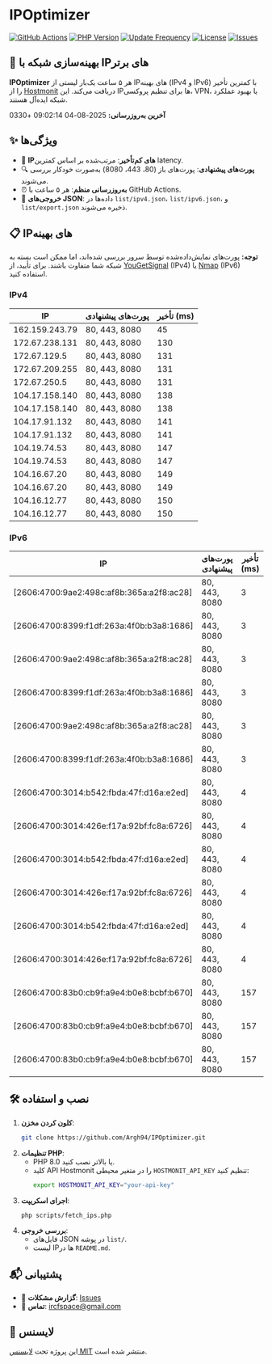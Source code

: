 # IPOptimizer

[![GitHub Actions](https://github.com/Argh94/IPOptimizer/workflows/IPOptimizer/badge.svg)](https://github.com/Argh94/IPOptimizer/actions)
[![PHP Version](https://img.shields.io/badge/PHP-8.0-blue)](https://www.php.net)
[![Update Frequency](https://img.shields.io/badge/Updates-Every%205%20Hours-green)](https://github.com/Argh94/IPOptimizer)
[![License](https://img.shields.io/badge/License-MIT-yellow)](https://opensource.org/licenses/MIT)
[![Issues](https://img.shields.io/github/issues/Argh94/IPOptimizer)](https://github.com/Argh94/IPOptimizer/issues)

## 🚀 بهینه‌سازی شبکه با IPهای برتر

**IPOptimizer** هر ۵ ساعت یک‌بار لیستی از IPهای بهینه (IPv4 و IPv6) با کمترین تأخیر را از [Hostmonit](https://hostmonit.com/) دریافت می‌کند. این IPها برای تنظیم پروکسی، VPN، یا بهبود عملکرد شبکه ایده‌آل هستند.

**آخرین به‌روزرسانی:** 2025-08-04 09:02:14 +0330

## ✨ ویژگی‌ها
- 📡 **IPهای کم‌تأخیر**: مرتب‌شده بر اساس کمترین latency.
- 🔍 **پورت‌های پیشنهادی**: پورت‌های باز (80، 443، 8080) به‌صورت خودکار بررسی می‌شوند.
- ⏰ **به‌روزرسانی منظم**: هر ۵ ساعت با GitHub Actions.
- 📄 **خروجی‌های JSON**: داده‌ها در `list/ipv4.json`، `list/ipv6.json`، و `list/export.json` ذخیره می‌شوند.

## 📋 IPهای بهینه

**توجه:** پورت‌های نمایش‌داده‌شده توسط سرور بررسی شده‌اند، اما ممکن است بسته به شبکه شما متفاوت باشند. برای تأیید، از [YouGetSignal](https://www.yougetsignal.com/tools/open-ports/) (IPv4) یا [Nmap](https://nmap.org/) (IPv6) استفاده کنید.

### IPv4
| IP | پورت‌های پیشنهادی | تأخیر (ms) |
|----|-------------------|------------|
| 162.159.243.79 | 80, 443, 8080 | 45 |
| 172.67.238.131 | 80, 443, 8080 | 130 |
| 172.67.129.5 | 80, 443, 8080 | 131 |
| 172.67.209.255 | 80, 443, 8080 | 131 |
| 172.67.250.5 | 80, 443, 8080 | 131 |
| 104.17.158.140 | 80, 443, 8080 | 138 |
| 104.17.158.140 | 80, 443, 8080 | 138 |
| 104.17.91.132 | 80, 443, 8080 | 141 |
| 104.17.91.132 | 80, 443, 8080 | 141 |
| 104.19.74.53 | 80, 443, 8080 | 147 |
| 104.19.74.53 | 80, 443, 8080 | 147 |
| 104.16.67.20 | 80, 443, 8080 | 149 |
| 104.16.67.20 | 80, 443, 8080 | 149 |
| 104.16.12.77 | 80, 443, 8080 | 150 |
| 104.16.12.77 | 80, 443, 8080 | 150 |

### IPv6
| IP | پورت‌های پیشنهادی | تأخیر (ms) |
|----|-------------------|------------|
| [2606:4700:9ae2:498c:af8b:365a:a2f8:ac28] | 80, 443, 8080 | 3 |
| [2606:4700:8399:f1df:263a:4f0b:b3a8:1686] | 80, 443, 8080 | 3 |
| [2606:4700:9ae2:498c:af8b:365a:a2f8:ac28] | 80, 443, 8080 | 3 |
| [2606:4700:8399:f1df:263a:4f0b:b3a8:1686] | 80, 443, 8080 | 3 |
| [2606:4700:9ae2:498c:af8b:365a:a2f8:ac28] | 80, 443, 8080 | 3 |
| [2606:4700:8399:f1df:263a:4f0b:b3a8:1686] | 80, 443, 8080 | 3 |
| [2606:4700:3014:b542:fbda:47f:d16a:e2ed] | 80, 443, 8080 | 4 |
| [2606:4700:3014:426e:f17a:92bf:fc8a:6726] | 80, 443, 8080 | 4 |
| [2606:4700:3014:b542:fbda:47f:d16a:e2ed] | 80, 443, 8080 | 4 |
| [2606:4700:3014:426e:f17a:92bf:fc8a:6726] | 80, 443, 8080 | 4 |
| [2606:4700:3014:b542:fbda:47f:d16a:e2ed] | 80, 443, 8080 | 4 |
| [2606:4700:3014:426e:f17a:92bf:fc8a:6726] | 80, 443, 8080 | 4 |
| [2606:4700:83b0:cb9f:a9e4:b0e8:bcbf:b670] | 80, 443, 8080 | 157 |
| [2606:4700:83b0:cb9f:a9e4:b0e8:bcbf:b670] | 80, 443, 8080 | 157 |
| [2606:4700:83b0:cb9f:a9e4:b0e8:bcbf:b670] | 80, 443, 8080 | 157 |

## 🛠️ نصب و استفاده
1. **کلون کردن مخزن**:
   ```bash
   git clone https://github.com/Argh94/IPOptimizer.git
   ```
2. **تنظیمات PHP**:
   - PHP 8.0 یا بالاتر نصب کنید.
   - کلید API Hostmonit را در متغیر محیطی `HOSTMONIT_API_KEY` تنظیم کنید:
     ```bash
     export HOSTMONIT_API_KEY="your-api-key"
     ```
3. **اجرای اسکریپت**:
   ```bash
   php scripts/fetch_ips.php
   ```
4. **بررسی خروجی**:
   - فایل‌های JSON در پوشه `list/`.
   - لیست IPها در `README.md`.

## 📬 پشتیبانی
- 🐛 **گزارش مشکلات**: [Issues](https://github.com/Argh94/IPOptimizer/issues)
- 📧 **تماس**: [ircfspace@gmail.com](mailto:ircfspace@gmail.com)

## 📄 لایسنس
این پروژه تحت [لایسنس MIT](https://github.com/Argh94/HandWave/blob/main/LICENCE) منتشر شده است.
